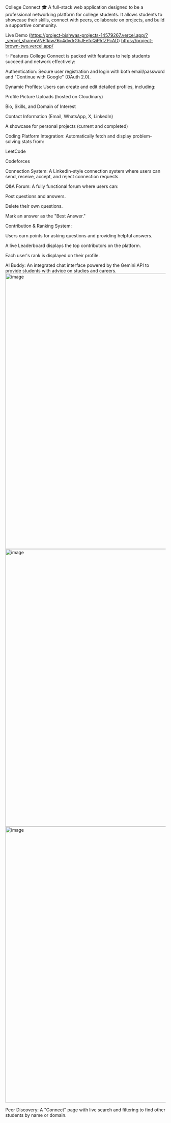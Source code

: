 College Connect 🎓
A full-stack web application designed to be a professional networking platform for college students. It allows students to showcase their skills, connect with peers, collaborate on projects, and build a supportive community.

Live Demo (https://project-bishwas-projects-14579267.vercel.app/?_vercel_share=VNEfkiwZ6c4dvdrGhJEefcQiP5fZPcAD)
          https://project-brown-two.vercel.app/

✨ Features
College Connect is packed with features to help students succeed and network effectively:

Authentication: Secure user registration and login with both email/password and "Continue with Google" (OAuth 2.0).

Dynamic Profiles: Users can create and edit detailed profiles, including:

Profile Picture Uploads (hosted on Cloudinary)

Bio, Skills, and Domain of Interest

Contact Information (Email, WhatsApp, X, LinkedIn)

A showcase for personal projects (current and completed)

Coding Platform Integration: Automatically fetch and display problem-solving stats from:

LeetCode

Codeforces

Connection System: A LinkedIn-style connection system where users can send, receive, accept, and reject connection requests.

Q&A Forum: A fully functional forum where users can:

Post questions and answers.

Delete their own questions.

Mark an answer as the "Best Answer."

Contribution & Ranking System:

Users earn points for asking questions and providing helpful answers.

A live Leaderboard displays the top contributors on the platform.

Each user's rank is displayed on their profile.

AI Buddy: An integrated chat interface powered by the Gemini API to provide students with advice on studies and careers.
<img width="1919" height="866" alt="image" src="https://github.com/user-attachments/assets/5898b05e-497a-4ce9-b476-177372b000d5" />
<img width="1919" height="872" alt="image" src="https://github.com/user-attachments/assets/2785ed09-45f7-4cb6-a6f1-78984960b359" />
<img width="1919" height="867" alt="image" src="https://github.com/user-attachments/assets/02c60482-5bcf-49e8-ba2d-a6abe31c7205" />



Peer Discovery: A "Connect" page with live search and filtering to find other students by name or domain.



